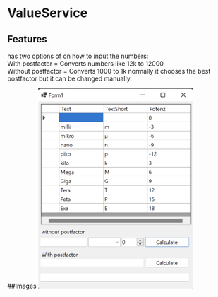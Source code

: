 # ValueService
## Features
has two options of on how to input the numbers: <br>
With postfactor = Converts numbers like 12k to 12000  <br>
Without postfactor = Converts 1000 to 1k normally it chooses the best postfactor but it can be changed manually.

##Images
<img src="Images/Image1.png" width = "350" height = "452"/>
